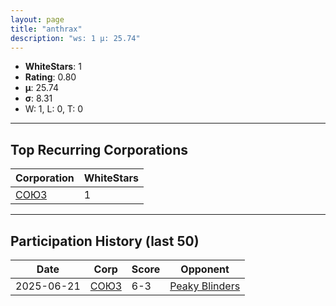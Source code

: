 ```yaml
---
layout: page
title: "anthrax"
description: "ws: 1 μ: 25.74"
---
```

- **WhiteStars**: 1
- **Rating**: 0.80
- **μ**: 25.74  
- **σ**: 8.31
- W: 1, L: 0, T: 0

---

## Top Recurring Corporations

| Corporation | WhiteStars |
| --- | --- |
| [СОЮЗ](https://ws.tsl.rocks/corp/068cec010bfee0723895562d4bf580b93628758a762b6918d384fef632d281ab/) | 1 |

---

## Participation History (last 50)

| Date | Corp | Score | Opponent |
| --- | --- | --- | --- |
| 2025-06-21 | [СОЮЗ](https://ws.tsl.rocks/corp/068cec010bfee0723895562d4bf580b93628758a762b6918d384fef632d281ab/) | 6-3 | [Peaky Blinders](https://ws.tsl.rocks/corp/307baf1ef2e91ed992cd24bce234e347905a566f98db4845cb026b89e7ef0816/) |
